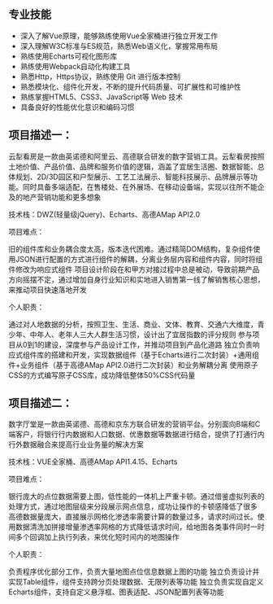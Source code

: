 ## 专业技能

- 深入了解Vue原理，能够熟练使用Vue全家桶进行独立开发工作
- 深入理解W3C标准与ES规范，熟悉Web语义化，掌握常用布局
- 熟练使用Echarts可视化图形库
- 熟练使用Webpack自动化构建工具
- 熟悉Http，Https协议，熟练使用 Git 进行版本控制
- 熟悉模块化、组件化开发，不断的提升代码质量、可扩展性和可维护性
- 熟练掌握HTML5、CSS3、JavaScript等 Web 技术
- 具备良好的性能优化意识和编码习惯

## 项目描述一：

云犁看房是一款由英诺德和阿里云、高德联合研发的数字营销工具。云犁看房按照土地价值、产品价值、品牌和服务价值的逻辑，涵盖了宜居生活圈、数据智能、总体规划、2D/3D园区和户型展示、工艺工法展示、智能科技展示、品牌展示等功能。同时具备多端适配，在售楼处、在外展场、在移动设备端，实现以往所不能企及的地产营销功能和更多想象

技术栈：DWZ(轻量级jQuery)、Echarts、高德AMap API2.0

项目难点：

旧的组件库和业务耦合度太高，版本迭代困难。通过精简DOM结构，复杂组件使用JSON进行配置的方式进行组件的解耦，分离业务层内容和组件内容，同时将组件修改为响应式组件
项目设计阶段在和甲方对接过程中总是被动，导致前期产品方向摇摆不定，通过增加自身行业知识和实地进入销售第一线了解销售核心思想，来推动项目快速落地开发

个人职责：

通过对人地数据的分析，按照卫生、生活、商业、文体、教育、交通六大维度，青少年、中年人、老年人三大人群生活习惯，设计出了宜居指数的评分规则
参与项目从0到1的建设，深度参与产品设计工作，并推动项目到产品化道路
独立负责响应式组件库的搭建和开发，实现数据组件（基于Echarts进行二次封装）+通用组件+业务组件（基于高德AMap API2.0进行二次封装）和业务解耦分离
使用原子CSS的方式编写原子CSS库，成功降低整体50%CSS代码量


## 项目描述二：

数字厅堂是一款由英诺德、高德和京东方联合研发的营销平台。分别面向B端和C端客户，将银行行内数据和人口数据、优惠数据等数据进行结合，提供了打通行内行外数据融合来提高行业业务量的解决方案

技术栈：VUE全家桶、高德AMap API1.4.15、Echarts

项目难点：

银行庞大的点位数据需要上图，低性能的一体机上严重卡顿。通过借鉴虚拟列表的处理方式，通过地图层级来分段展示网点信息，成功让操作的卡顿感降低了很多
高德数据量庞大，直接展示网格化渗透率需要计算的数量过多，请求时间过长。使用数据清洗加拼接增量渗透率网格的方式降低请求时间，给地图各类事件同时一时间多个回调加上执行列表，来优化短时间内的地图操作

个人职责：

负责程序优化部分工作，负责大量地图点位信息数据上图的功能
独立负责设计并实现Table组件，组件支持跨分页处理数据、无限列表等功能
独立负责实现自定义Echarts组件，支持自定义悬浮框、图表适配、JSON配置列表等功能